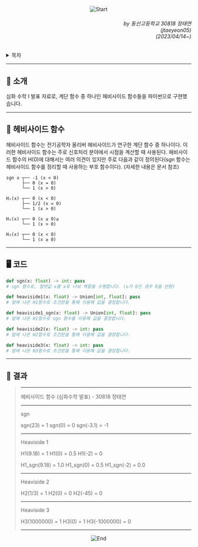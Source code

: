 <div align=center>
    <img src="https://capsule-render.vercel.app/api?type=waving&height=280&fontSize=70&fontAlignY=45&color=gradient&customColorList=19&section=header&text=Heaviside%20Function" alt="Start"/>
</div>

<div align=right>
    <h6>
        by 동산고등학교 30818 정태연<br/>
        (jtaeyeon05)<br/>  
        (2023/04/14~)
    </h6>
</div>

<details>
    <summary>목차</summary>
    <h6>
        <ul dir="auto">
            <a href="https://github.com/error0918/MiniProjects/tree/main/Advanced%20Math%20Presentation#-----소개">
                <li>
                    📜 소개
                </li>
            </a>
            <a href="https://github.com/error0918/MiniProjects/tree/main/Advanced%20Math%20Presentation#-----헤비사이드-함수">
                <li>
                    👀 헤비사이드 함수
                </li>
            </a>
            <a href="https://github.com/error0918/MiniProjects/tree/main/Advanced%20Math%20Presentation#-코드">
                <li>
                    🖥️ 코드
                </li>
            </a>
            <a href="https://github.com/error0918/MiniProjects/tree/main/Advanced%20Math%20Presentation#-----결과">
                <li>
                    🧐 결과
                </li>
            </a>
        </ul>
    </h6>
</details>

---

<h2>
    📜 소개
</h2>

심화 수학 I 발표 자료로, 계단 함수 중 하나인 헤비사이드 함수들을 파이썬으로 구현했습니다.

---

<h2>
    👀 헤비사이드 함수
</h2>

헤비사이드 함수는 전기공학자 올리버 헤비사이드가 연구한 계단 함수 중 하나이다. 이러한 헤비사이드 함수는 주로 신호처리 분야에서 시점을 계산할 때 사용된다. 헤비사이드 함수의 H(0)에 대해서는 여러 의견이 있지만 주로 다음과 같이 정의된다(sgn 함수는 헤비사이드 함수를 정리할 때 사용하는 부호 함수이다). (자세한 내용은 문서 참조)

```
sgn x ┬── -1 (x < 0)
      ├── 0 (x = 0)
      └── 1 (x > 0)

H₁(x) ┬── 0 (x < 0)
      ├── 1/2 (x = 0)
      └── 1 (x > 0)

H₂(x) ┬── 0 (x ≤ 0)≥
      └── 1 (x > 0)
      
H₃(x) ┬── 0 (x < 0)
      └── 1 (x ≥ 0)
```

---

<h2>
    🖥️ 코드
</h2>

```python
def sgn(x: float) -> int: pass
# sgn 함수로, 절댓값 x를 x로 나눠 역할을 수행합니다. (x가 0인 경우 0을 반환)

def heaviside1(x: float) -> Union[int, float]: pass
# 앞에 나온 H1함수로 조건문을 통해 이용해 값을 결정합니다.

def heaviside1_sgn(x: float) -> Union[int, float]: pass
# 앞에 나온 H1함수로 sgn 함수를 이용해 값을 결정합니다.

def heaviside2(x: float) -> int: pass
# 앞에 나온 H2함수로 조건문을 통해 이용해 값을 결정합니다.

def heaviside3(x: float) -> int: pass
# 앞에 나온 H3함수로 조건문을 통해 이용해 값을 결정합니다.
```

---

<h2>
    🧐 결과
</h2>

> ------------------------------------------
>
> 헤비사이드 함수 (심화수학 발표) - 30818 정태연
>
> ------------------------------------------
>
> sgn
>
> sgn(23) = 1
> sgn(0) = 0
> sgn(-3.1) = -1
>
> ------------------------------------------
>
> Heaviside 1
>
> H1(9.18) = 1
> H1(0) = 0.5
> H1(-2) = 0
>
> H1_sgn(9.18) = 1.0
> H1_sgn(0) = 0.5
> H1_sgn(-2) = 0.0
>
> ------------------------------------------
>
> Heaviside 2
>
> H2(1/3) = 1
> H2(0) = 0
> H2(-45) = 0
>
> ------------------------------------------
>
> Heaviside 3
>
> H3(1000000) = 1
> H3(0) = 1
> H3(-1000000) = 0
>
> ------------------------------------------


<div align=center>
    <img src="https://capsule-render.vercel.app/api?type=waving&height=200&color=gradient&customColorList=19&section=footer&desc=Copyright%202023.%20jtaeyeon05%20all%20rights%20reserved" alt="End"/>
</div>